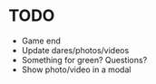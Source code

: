 # TODO

- Game end
- Update dares/photos/videos
- Something for green? Questions?
- Show photo/video in a modal
